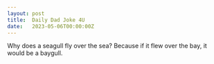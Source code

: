 ```yaml
---
layout: post
title:  Daily Dad Joke 4U
date:   2023-05-06T00:00:00Z
---
```

Why does a seagull fly over the sea? Because if it flew over the bay, it would be a baygull.
